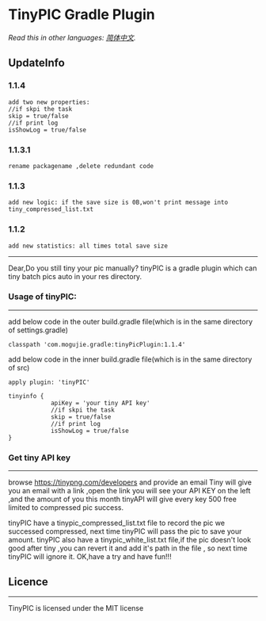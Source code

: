 #  TinyPIC Gradle Plugin #


*Read this in other languages: [简体中文](README.zh-cn.md).*

## UpdateInfo
### 1.1.4
    add two new properties:
    //if skpi the task
    skip = true/false 
    //if print log 
    isShowLog = true/false
### 1.1.3.1
    rename packagename ,delete redundant code
### 1.1.3
    add new logic: if the save size is 0B,won't print message into tiny_compressed_list.txt
### 1.1.2
    add new statistics: all times total save size

***

Dear,Do you still tiny your pic manually?
tinyPIC is a gradle plugin which can tiny batch pics auto in your res directory. 
### Usage of tinyPIC:
***

add below code in the outer build.gradle file(which is in the same directory of settings.gradle)

    classpath 'com.mogujie.gradle:tinyPicPlugin:1.1.4'
    
add below code in the inner build.gradle file(which is in the same directory of src)

 	apply plugin: 'tinyPIC'

 	tinyinfo {
                apiKey = 'your tiny API key'
                //if skpi the task
                skip = true/false 
                //if print log 
                isShowLog = true/false
    }
 	
### Get tiny API key
***

browse 	https://tinypng.com/developers  and provide an email
Tiny will give you an email with a link ,open the link you will see your API KEY on the left ,and the amount of you this month
tinyAPI will give every key 500 free limited to compressed pic success.

tinyPIC have a tinypic_compressed_list.txt file to record the pic we successed compressed,
next time tinyPIC will pass the pic to save your amount.
tinyPIC also have a tinypic_white_list.txt file,if the pic doesn't look good after tiny ,you can revert it and add it's path in the file ,
so next time tinyPIC will ignore it.
OK,have a try and have fun!!!



## Licence
***
TinyPIC is licensed under the MIT license